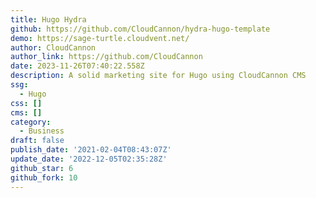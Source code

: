 ```yaml
---
title: Hugo Hydra
github: https://github.com/CloudCannon/hydra-hugo-template
demo: https://sage-turtle.cloudvent.net/
author: CloudCannon
author_link: https://github.com/CloudCannon
date: 2023-11-26T07:40:22.558Z
description: A solid marketing site for Hugo using CloudCannon CMS
ssg:
  - Hugo
css: []
cms: []
category:
  - Business
draft: false
publish_date: '2021-02-04T08:43:07Z'
update_date: '2022-12-05T02:35:28Z'
github_star: 6
github_fork: 10
---
```

